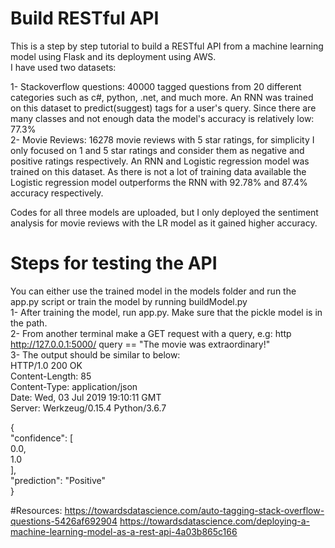 # Build RESTful API
This is a step by step tutorial to build a RESTful API from a machine learning model using Flask and its deployment using AWS.\
I have used two datasets:  

1- Stackoverflow questions: 40000 tagged questions from 20 different categories such as c#, python, .net, and much more. An RNN was trained on this dataset to predict(suggest) tags for a user's query. Since there are many classes and not enough data the model's accuracy is relatively low: 77.3%  
2- Movie Reviews: 16278 movie reviews with 5 star ratings, for simplicity I only focused on 1 and 5 star ratings and consider them as negative and positive ratings respectively. An RNN and Logistic regression model was trained on this dataset. As there is not a lot of training data available the Logistic regression model outperforms the RNN with 92.78% and 87.4% accuracy respectively.  

Codes for all three models are uploaded, but I only deployed the sentiment analysis for movie reviews with the LR model as it gained 
higher accuracy.  

# Steps for testing the API
You can either use the trained model in the models folder and run the app.py script or train the model by running buildModel.py   
1- After training the model, run app.py. Make sure that the pickle model is in the path.  
2- From another terminal make a GET request with a query, e.g: http http://127.0.0.1:5000/ query == "The movie was extraordinary!"  
3- The output should be similar to below:    
HTTP/1.0 200 OK  
Content-Length: 85  
Content-Type: application/json  
Date: Wed, 03 Jul 2019 19:10:11 GMT  
Server: Werkzeug/0.15.4 Python/3.6.7  

{  
    "confidence": [  
        0.0,  
        1.0  
    ],  
    "prediction": "Positive"  
}  

#Resources:
https://towardsdatascience.com/auto-tagging-stack-overflow-questions-5426af692904
https://towardsdatascience.com/deploying-a-machine-learning-model-as-a-rest-api-4a03b865c166
